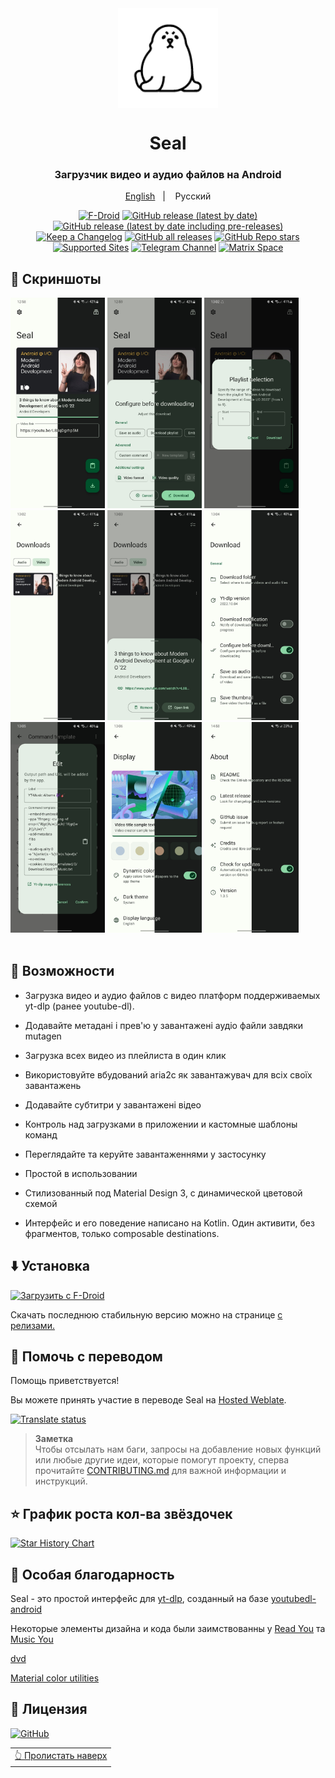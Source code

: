<div align="center">

<img width="" src="fastlane/metadata/android/en-US/images/icon.png"  width=160 height=160  align="center">

# Seal


### Загрузчик видео и аудио файлов на Android



<p align="center">
<a href="https://github.com/JunkFood02/Seal/blob/main/README.md">English</a>
&nbsp;&nbsp;| &nbsp;&nbsp;
Русский
</p>


[![F-Droid](https://img.shields.io/f-droid/v/com.junkfood.seal?color=b4eb12&label=F-Droid&logo=fdroid&logoColor=1f78d2)](https://f-droid.org/en/packages/com.junkfood.seal)
[![GitHub release (latest by date)](https://img.shields.io/github/v/release/JunkFood02/Seal?color=black&label=Stable&logo=github)](https://github.com/JunkFood02/Seal/releases/latest/)
[![GitHub release (latest by date including pre-releases)](https://img.shields.io/github/v/release/JunkFood02/Seal?include_prereleases&label=Preview&logo=Github)](https://github.com/JunkFood02/Seal/releases/)
[![Keep a Changelog](https://img.shields.io/badge/Changelog-lightgray?style=flat&color=gray&logo=keep-a-changelog)](https://github.com/JunkFood02/Seal/blob/main/CHANGELOG.md)
[![GitHub all releases](https://img.shields.io/github/downloads/JunkFood02/Seal/total?label=Downloads&logo=github)](https://github.com/JunkFood02/Seal/releases/)
[![GitHub Repo stars](https://img.shields.io/github/stars/JunkFood02/Seal?color=informational&label=Stars)](https://github.com/JunkFood02/Seal/stargazers)
[![Supported Sites](https://img.shields.io/badge/Supported-Sites-9cf.svg?style=flat)](https://github.com/yt-dlp/yt-dlp/blob/master/supportedsites.md)
[![Telegram Channel](https://img.shields.io/badge/Telegram-Seal-blue?style=flat&logo=telegram)](https://t.me/seal_app)
[![Matrix Space](https://img.shields.io/badge/Matrix-Seal-Black?style=flat&color=black&logo=matrix)](https://matrix.to/#/#seal-space:matrix.org)



</div>

## 📱 Скриншоты

<div>
<img src="fastlane/metadata/android/en-US/images/phoneScreenshots/1.jpg" width="30%" />
<img src="fastlane/metadata/android/en-US/images/phoneScreenshots/2.jpg" width="30%" />
<img src="fastlane/metadata/android/en-US/images/phoneScreenshots/3.jpg" width="30%" />
<img src="fastlane/metadata/android/en-US/images/phoneScreenshots/4.jpg" width="30%" />
<img src="fastlane/metadata/android/en-US/images/phoneScreenshots/5.jpg" width="30%" />
<img src="fastlane/metadata/android/en-US/images/phoneScreenshots/6.jpg" width="30%" />
<img src="fastlane/metadata/android/en-US/images/phoneScreenshots/7.jpg" width="30%" />
<img src="fastlane/metadata/android/en-US/images/phoneScreenshots/8.jpg" width="30%" />
<img src="fastlane/metadata/android/en-US/images/phoneScreenshots/9.jpg" width="30%" />
</div>

<br>

## 📖 Возможности
- Загрузка видео и аудио файлов с видео платформ поддерживаемых yt-dlp (ранее youtube-dl).

- Додавайте метадані і прев'ю у завантажені аудіо файли завдяки mutagen

- Загрузка всех видео из плейлиста в один клик

- Використовуйте вбудований aria2c як завантажувач для всіх своїх завантажень

- Додавайте субтитри у завантажені відео

- Контроль над загрузками в приложении и кастомные шаблоны команд

- Переглядайте та керуйте завантаженнями у застосунку

- Простой в использовании

- Стилизованный под Material Design 3, с динамической цветовой схемой

- Интерфейс и его поведение написано на Kotlin. Один активити, без фрагментов, только composable destinations.




## ⬇️ Установка

[<img src="https://fdroid.gitlab.io/artwork/badge/get-it-on.png"
     alt="Загрузить с F-Droid"
     height="70">](https://f-droid.org/packages/com.junkfood.seal/)

Скачать последнюю стабильную версию можно на странице [с релизами.](https://github.com/JunkFood02/Seal/releases/)



## 🤝 Помочь с переводом

Помощь приветствуется!

Вы можете принять участие в переводе Seal на [Hosted Weblate](https://hosted.weblate.org/projects/seal/).

[![Translate status](https://hosted.weblate.org/widgets/seal/-/multi-auto.svg)](https://hosted.weblate.org/engage/seal/)

>**Заметка**  
> Чтобы отсылать нам баги, запросы на добавление новых функций или любые другие идеи, которые помогут проекту, сперва прочитайте [CONTRIBUTING.md](https://github.com/JunkFood02/Seal/blob/main/CONTRIBUTING.md) для важной информации и инструкций.

## ⭐️ График роста кол-ва звёздочек

[![Star History Chart](https://api.star-history.com/svg?repos=JunkFood02/Seal&type=Timeline)](https://star-history.com/#JunkFood02/Seal&Timeline)

## 🧱 Особая благодарность

Seal - это простой интерфейс для [yt-dlp](https://github.com/yt-dlp/yt-dlp), созданный на базе [youtubedl-android](https://github.com/yausername/youtubedl-android)

Некоторые элементы дизайна и кода были заимствованны у [Read You](https://github.com/Ashinch/ReadYou) та [Music You](https://github.com/Kyant0/MusicYou)

[dvd](https://github.com/yausername/dvd)

[Material color utilities](https://github.com/material-foundation/material-color-utilities)

## 📃 Лицензия

[![GitHub](https://img.shields.io/github/license/JunkFood02/Seal?style=for-the-badge)](https://github.com/JunkFood02/Seal/blob/main/LICENSE)

<div align="right">
<table><td>
<a href="#start-of-content">👆 Пролистать наверх</a>
</td></table>
</div>
